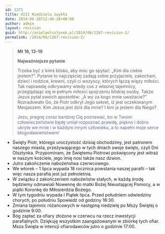 ```yaml
---
id: 1271
title: XIII Niedziela zwykła
date: 2014-06-28T12:46:28+00:00
author: admin
layout: revision
guid: http://anielaolsztynek.pl/2014/06/1267-revision-2/
permalink: /2014/06/1267-revision-2/
---
```

> **Mt 16, 13-19**
> 
> **Najważniejsze pytanie**
> 
> Trzeba być z kimś blisko, aby móc go spytać: &#8222;Kim dla ciebie jestem?&#8221;. Pytanie to najczęściej zadają sobie przyjaciele, zakochani, dzieci i rodzice, krewni, czyli ci wszyscy, których łączą więzy miłości. Tak naprawdę odkrywamy wtedy coś z własnej tajemnicy, przeglądając się w pełnym miłości spojrzeniu bliskiej osoby. Także Jezus pytał swoich apostołów: &#8222;A wy za kogo mnie uważacie?&#8221; Rozradowało Go, że Piotr odkrył Jego sekret, iż jest oczekiwanym Mesjaszem. Kim Jezus jest dziś dla mnie? I kim ja jestem dla Niego?
> 
> <span style="color: #666699;">Jezu, pragnę coraz bardziej Cię poznawać, bo w Twoim człowieczeństwie będę umiał rozpoznać prawdę, piękno i dobro ukryte we mnie i w każdym innym człowieku, a to napełni moje serce błogosławieństwem!</span>

  * Święty Piotr, którego uroczystość dzisiaj obchodzimy, jest patronem naszego miasta, przeżywającego w tych dniach swoje święto, czyli Dni Olsztynka. Przypominam, że Świętemu Piotrowi poświęcony jest witraż w naszym kościele, jego imię nosi także nasz dzwon.
  * Jutro zakończenie nabożeństwa czerwcowego.
  * We wtorek &#8211; 1 lipca wypada 18 rocznica powstania naszej parafii &#8211; tak więc nasza parafia jest już pełnoletnia.
  * W związku z zakończeniem nabożeństw stałych, w każdą środę będziemy odmawiali Nowennę do matki Bożej Nieustającej Pomocy, a w piątki Koronkę do Miłosierdzia Bożego.
  * W tym tygodniu wypada I Piątek lipca. Przed południem odwiedziny chorych, po południu Spowiedź od godziny 16:30.
  * Zmiana tajemnic różańcowych w następną niedzielę po Mszy Świętej o godzinie 9:00.
  * Bóg zapłać za ofiary złożone w czerwcu na rzecz inwestycji parafialnych. Dziękuję wszystkim zaangażowanym w zbiórkę tych ofiar. Msza Święta w intencji ofiarodawców jutro o godzinie 17:00.